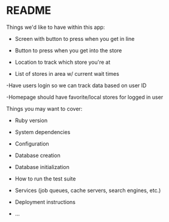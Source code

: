 # README

Things we'd like to have within this app:

- Screen with button to press when you get in line

- Button to press when you get into the store

- Location to track which store you're at

- List of stores in area w/ current wait times

-Have users login so we can track data based on user ID

-Homepage should have favorite/local stores for logged in user


Things you may want to cover:

* Ruby version

* System dependencies

* Configuration

* Database creation

* Database initialization

* How to run the test suite

* Services (job queues, cache servers, search engines, etc.)

* Deployment instructions

* ...
